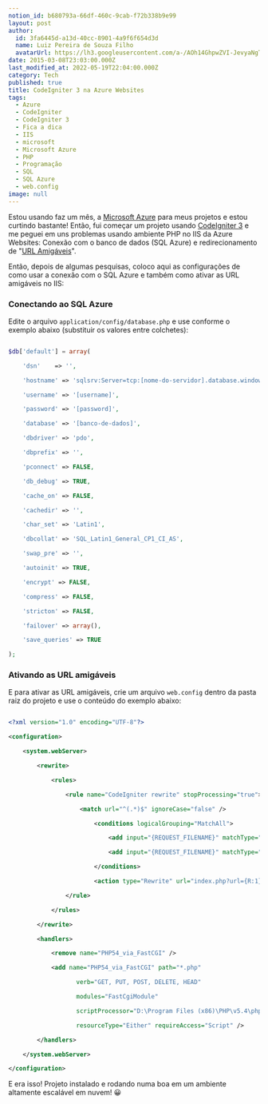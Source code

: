 ```yaml
---
notion_id: b680793a-66df-460c-9cab-f72b338b9e99
layout: post
author:
  id: 3fa6445d-a13d-40cc-8901-4a9f6f654d3d
  name: Luiz Pereira de Souza Filho
  avatarUrl: https://lh3.googleusercontent.com/a-/AOh14GhpwZVI-JevyaNgTdlrOT6YN20cI6V9Kxtq38Ij8AQ=s100
date: 2015-03-08T23:03:00.000Z
last_modified_at: 2022-05-19T22:04:00.000Z
category: Tech
published: true
title: CodeIgniter 3 na Azure Websites
tags:
  - Azure
  - CodeIgniter
  - CodeIgniter 3
  - Fica a dica
  - IIS
  - microsoft
  - Microsoft Azure
  - PHP
  - Programação
  - SQL
  - SQL Azure
  - web.config
image: null
---
```


Estou usando faz um mês, a [Microsoft Azure](http://azure.microsoft.com/pt-br/) para meus projetos e estou curtindo bastante! Então, fui começar um projeto usando [CodeIgniter 3](http://www.codeigniter.com/) e me peguei em uns problemas usando ambiente PHP no IIS da Azure Websites: Conexão com o banco de dados (SQL Azure) e redirecionamento de "[URL Amigáveis](http://blog.thiagobelem.net/aprendendo-urls-amigaveis/)".

Então, depois de algumas pesquisas, coloco aqui as configurações de como usar a conexão com o SQL Azure e também como ativar as URL amigáveis no IIS:

###  Conectando ao SQL Azure

Edite o arquivo `application/config/database.php` e use conforme o exemplo abaixo (substituir os valores entre colchetes):

```php

$db['default'] = array(

    'dsn'    => '',

    'hostname' => 'sqlsrv:Server=tcp:[nome-do-servidor].database.windows.net,1433;Database=[banco-de-dados]',

    'username' => '[username]',

    'password' => '[password]',

    'database' => '[banco-de-dados]',

    'dbdriver' => 'pdo',

    'dbprefix' => '',

    'pconnect' => FALSE,

    'db_debug' => TRUE,

    'cache_on' => FALSE,

    'cachedir' => '',

    'char_set' => 'Latin1',

    'dbcollat' => 'SQL_Latin1_General_CP1_CI_AS',

    'swap_pre' => '',

    'autoinit' => TRUE,

    'encrypt' => FALSE,

    'compress' => FALSE,

    'stricton' => FALSE,

    'failover' => array(),

    'save_queries' => TRUE

);

```

###  Ativando as URL amigáveis

E para ativar as URL amigáveis, crie um arquivo `web.config` dentro da pasta raiz do projeto e use o conteúdo do exemplo abaixo:

```xml

<?xml version="1.0" encoding="UTF-8"?>

<configuration>

    <system.webServer>

        <rewrite>

            <rules>

                <rule name="CodeIgniter rewrite" stopProcessing="true">

                    <match url="^(.*)$" ignoreCase="false" />

                        <conditions logicalGrouping="MatchAll">

                            <add input="{REQUEST_FILENAME}" matchType="IsDirectory" negate="true" />

                            <add input="{REQUEST_FILENAME}" matchType="IsFile" negate="true" />

                        </conditions>

                        <action type="Rewrite" url="index.php?url={R:1}" appendQueryString="true" />

                </rule>

            </rules>

        </rewrite>

        <handlers> 

            <remove name="PHP54_via_FastCGI" />

            <add name="PHP54_via_FastCGI" path="*.php"

                   verb="GET, PUT, POST, DELETE, HEAD" 

                   modules="FastCgiModule" 

                   scriptProcessor="D:\Program Files (x86)\PHP\v5.4\php-cgi.exe"

                   resourceType="Either" requireAccess="Script" />

        </handlers>

    </system.webServer>

</configuration>

```

E era isso! Projeto instalado e rodando numa boa em um ambiente altamente escalável em nuvem! 😀


